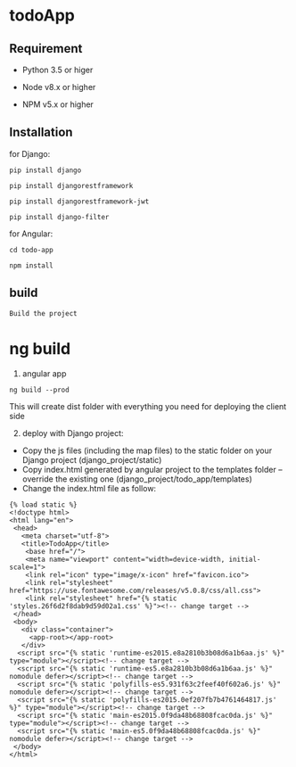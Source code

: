 # todoApp

## Requirement

- Python 3.5 or higer

- Node v8.x or higher

- NPM v5.x or higher

## Installation

for Django:

``pip install django``

``pip install djangorestframework``

``pip install djangorestframework-jwt``

``pip install django-filter``

for Angular:

``cd todo-app``

``npm install``

## build


    Build the project

# ng build

1. angular app 
	
``ng build --prod``

This will create dist folder with everything you need for deploying the client side

2. deploy with Django project:

- Copy the js files (including the map files) to the static folder on your Django project (django_project/static)
- Copy index.html generated by angular project to the templates folder – override the existing one (django_project/todo_app/templates)
- Change the index.html file as follow:

```
{% load static %}
<!doctype html>
<html lang="en">
 <head>
   <meta charset="utf-8">
   <title>TodoApp</title>
    <base href="/">
    <meta name="viewport" content="width=device-width, initial-scale=1">
    <link rel="icon" type="image/x-icon" href="favicon.ico">
    <link rel="stylesheet" href="https://use.fontawesome.com/releases/v5.0.8/css/all.css">
    <link rel="stylesheet" href="{% static 'styles.26f6d2f8dab9d59d02a1.css' %}"><!-- change target -->
 </head>
 <body>
   <div class="container">
     <app-root></app-root>
   </div>
  <script src="{% static 'runtime-es2015.e8a2810b3b08d6a1b6aa.js' %}" type="module"></script><!-- change target -->
  <script src="{% static 'runtime-es5.e8a2810b3b08d6a1b6aa.js' %}" nomodule defer></script><!-- change target -->
  <script src="{% static 'polyfills-es5.931f63c2feef40f602a6.js' %}" nomodule defer></script><!-- change target -->
  <script src="{% static 'polyfills-es2015.0ef207fb7b4761464817.js' %}" type="module"></script><!-- change target -->
  <script src="{% static 'main-es2015.0f9da48b68808fcac0da.js' %}" type="module"></script><!-- change target -->
  <script src="{% static 'main-es5.0f9da48b68808fcac0da.js' %}" nomodule defer></script><!-- change target -->
 </body>                                                   
</html>
```
